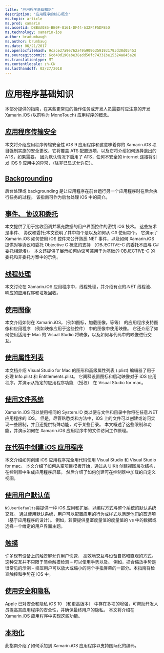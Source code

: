```yaml
---
title: "应用程序基础知识"
description: "应用程序的核心概念"
ms.topic: article
ms.prod: xamarin
ms.assetid: DBBAA086-BB0F-8161-DF44-632F4F5DFE5D
ms.technology: xamarin-ios
author: bradumbaugh
ms.author: brumbaug
ms.date: 06/21/2017
ms.openlocfilehash: 9cace37a9e762a49a90963591931793d30d05453
ms.sourcegitcommit: 6cd40d190abe38edd50fc74331be15324a845a28
ms.translationtype: MT
ms.contentlocale: zh-CN
ms.lasthandoff: 02/27/2018
---
```

# <a name="application-fundamentals"></a>应用程序基础知识

本部分提供的指南，在某些更常见的操作任务或开发人员需要时应注意的开发 Xamarin.iOS (以前称为 MonoTouch) 应用程序的概念。

## <a name="app-transport-securityiosapp-fundamentalsatsmd"></a>[应用程序传输安全](~/ios/app-fundamentals/ats.md)

本文将介绍应用程序传输安全性 iOS 9 应用程序和这意味着你的 Xamarin.iOS 项目强制实施的安全更改，它将覆盖 ATS 配置选项，以及它将介绍如何选择退出的 ATS，如果需要。 因为默认情况下启用了 ATS，任何不安全的 internet 连接将引发 iOS 9 应用中的异常，（除非已显式允许它）。


## <a name="backgroundingiosapp-fundamentalsbackgroundingindexmd"></a>[Backgrounding](~/ios/app-fundamentals/backgrounding/index.md)

后台处理或 backgrounding 是让应用程序在前台运行另一个应用程序时在后台执行任务的过程。 该指南可作为后台处理 iOS 中的简介。


## <a name="events-protocols-and-delegatesiosapp-fundamentalsdelegates-protocols-and-eventsmd"></a>[事件、 协议和委托](~/ios/app-fundamentals/delegates-protocols-and-events.md)

本文提供了用于接收回调并填充数据的用户界面控件的密钥 iOS 技术。 这些技术是事件、 协议和委托;本文说明了其中每个是以及如何从 C# 使用每个。 它演示了 Xamarin.iOS 如何使用 iOS 控件来公开熟悉.NET 事件，以及如何 Xamarin.iOS 提供对等协议和委托 Objective C 概念的支持 （OBJECTIVE-C 的委托不应与 C# 委托相混淆）。 本文还提供了展示如何协议可兼用于为基础的 OBJECTIVE-C 的委托和非委托方案中的示例。

## <a name="threadingiosapp-fundamentalsthreadingmd"></a>[线程处理](~/ios/app-fundamentals/threading.md)

本文讨论在 Xamarin.iOS 应用程序中，线程处理，并介绍有点的.NET 线程池、 响应的应用程序和垃圾回收。&nbsp;

## <a name="working-with-imagesiosapp-fundamentalsimages-iconsindexmd"></a>[使用图像](~/ios/app-fundamentals/images-icons/index.md)

本文介绍如何在 Xamarin.iOS，（例如图标，加载图像，等等） 的应用程序支持图像和应用程序 （例如映像应用于这些控件） 中的图像中使用映像。 它还介绍了如何使用适用于 Mac 的 Visual Studio 将映像，以及如何与代码中的映像进行交互。

## <a name="working-with-property-listsiosapp-fundamentalsindexmd"></a>[使用属性列表](~/ios/app-fundamentals/index.md)

本文档介绍 Visual Studio for Mac 的图形和高级属性列表 (.plist) 编辑器了用于处理 Info.plist 和 Entitlements.plist。 它阐释设置图标和启动映像对于 iOS 应用程序，并演示从指定的应用程序功能 （授权） 在 Visual Studio for mac。

## <a name="working-with-the-file-systemiosapp-fundamentalsfile-systemmd"></a>[使用文件系统](~/ios/app-fundamentals/file-system.md)

Xamarin.iOS 可以使用相同的 System.IO 类以便与文件和目录中你将在任意.NET 应用程序的 iOS。 但是，尽管熟悉类和方法中，iOS 上的文件可以创建或访问实现一些限制，并且还提供特殊功能，对于某些目录。 本文概述了这些限制和功能，并演示如何在 Xamarin.iOS 应用程序中的文件访问工作原理。

## <a name="creating-ios-applications-in-codeiosapp-fundamentalsios-code-onlymd"></a>[在代码中创建 iOS 应用程序](~/ios/app-fundamentals/ios-code-only.md)

本文介绍如何创建 iOS 应用程序完全用代码使用 Visual Studio 和 Visual Studio for mac。 本文介绍了如何从空项目模板开始，通过从 UIKit 创建视图层次结构，在控制器中生成应用程序屏幕。 然后介绍了如何创建可在控制器中加载的自定义视图。

## <a name="working-with-user-defaultsiosapp-fundamentalsuser-defaultsmd"></a>[使用用户默认值](~/ios/app-fundamentals/user-defaults.md)

`NSUserDefaults`类提供一种 iOS 应用和扩展，以编程方式与整个系统的默认系统交互。 通过使用默认系统，用户可以配置应用的行为或样式以满足他们的首选项 （基于应用程序的设计）。 例如，若要提供皇室度量值的度量值的 vs 中的数据或选择一个给定的用户界面主题。

## <a name="touchiosapp-fundamentalstouchindexmd"></a>[触摸](~/ios/app-fundamentals/touch/index.md)

许多现有设备上的触摸屏允许用户快速、 高效地交互与设备自然和直观的方式。 这种交互并不只限于简单触摸检测 – 可以使用手势以及。 例如，捏合缩放手势是很常见的示例 – 挤压用户可以放大或缩小的两个手指屏幕的一部分。本指南将检查触控和手势在 iOS 中。

## <a name="working-with-security-and-privacyiosapp-fundamentalssecurity-privacymd"></a>[使用安全和隐私](~/ios/app-fundamentals/security-privacy.md)

Apple 已对安全和隐私 iOS 10 （和更高版本） 中存在多项的增强，可帮助开发人员提高其应用程序的安全性，并确保最终用户的隐私。 本文将介绍在 Xamarin.iOS 应用程序中实现这些功能。

##  <a name="localizationiosapp-fundamentalslocalizationindexmd"></a>[本地化](~/ios/app-fundamentals/localization/index.md)

此指南介绍了如何添加到 Xamarin.iOS 应用程序以支持国际化的编码。